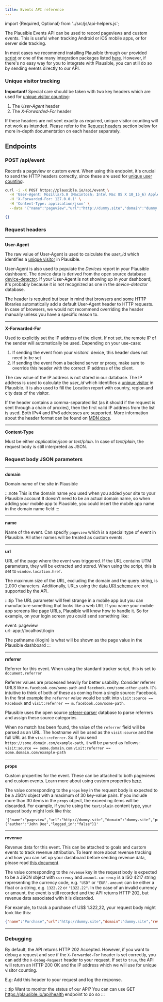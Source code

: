 ```yaml
---
title: Events API reference
---
```


import {Required, Optional} from '../src/js/api-helpers.js';

The Plausible Events API can be used to record pageviews and custom events. This is useful when tracking Android or iOS mobile apps, or for server side tracking.

In most cases we recommend installing Plausible through our provided [script](/docs/plausible-script) or one of the many
integration packages listed [here](/docs/integration-guides). However, if there's no easy way for you to integrate with Plausible, you can still do so by sending events directly to our API.

### Unique visitor tracking

**Important!** Special care should be taken with two key headers which are used for [unique visitor counting](https://plausible.io/data-policy#how-we-count-unique-users-without-cookies):
1. The _User-Agent_ header
2. The _X-Forwarded-For_ header

If these headers are not sent exactly as required, unique visitor counting will not work as intended. Please refer to the [Request headers](#request-headers) section below for more in-depth documentation on each header separately.

## Endpoints
### POST /api/event

Records a pageview or custom event. When using this endpoint, it's crucial to send the HTTP headers correctly, since these are used for [unique user counting](https://plausible.io/data-policy#how-we-count-unique-users-without-cookies).

```bash title="Try it yourself"
curl -i -X POST https://plausible.io/api/event \
  -H 'User-Agent: Mozilla/5.0 (Macintosh; Intel Mac OS X 10_15_6) AppleWebKit/537.36 (KHTML, like Gecko) Chrome/85.0.4183.121 Safari/537.36 OPR/71.0.3770.284' \
  -H 'X-Forwarded-For: 127.0.0.1' \
  -H 'Content-Type: application/json' \
  --data '{"name":"pageview","url":"http://dummy.site","domain":"dummy.site"}'
```

```json title="Response 202 Accepted"
{}
```

### Request headers

<hr / >

**User-Agent** <Required />

The raw value of User-Agent is used to calculate the *user_id* which identifies a [unique visitor](https://plausible.io/data-policy#how-we-count-unique-users-without-cookies)
in Plausible.

User-Agent is also used to populate the _Devices_ report in your Plausible dashboard. The device data is derived from the open source database [device-detector](https://github.com/matomo-org/device-detector). If your User-Agent is not showing up in your dashboard, it's probably because it is not recognized as one in the _device-detector_ database.

The header is required but bear in mind that browsers and some HTTP libraries automatically add a default User-Agent header to HTTP requests. In case of browsers, we would not recommend overriding the header manually unless you have a specific reason to.

<hr / >

**X-Forwarded-For** <Optional />

Used to explicitly set the IP address of the client. If not set, the remote IP of the sender will automatically be used. Depending on your use-case:
1. If sending the event from your visitors' device, this header does not need to be set
2. If sending the event from a backend server or proxy, make sure to override this header with the correct IP address of the client.

The raw value of the IP address is not stored in our database. The IP address is used to calculate the *user_id* which identifies a [unique visitor](https://plausible.io/data-policy#how-we-count-unique-users-without-cookies) in Plausible. It is also used to fill the Location report with country, region and city data of the visitor.

If the header contains a comma-separated list (as it should if the request is sent through a chain of proxies), then the first valid IP address from the list is used. Both IPv4 and IPv6 addresses are supported. More information about the header format can be found on [MDN docs](https://developer.mozilla.org/en-US/docs/Web/HTTP/Headers/X-Forwarded-For).

<hr / >

**Content-Type** <Required />

Must be either *application/json* or *text/plain*. In case of *text/plain*, the request body is still interpreted as JSON.

### Request body JSON parameters
<hr / >

**domain** <Required />

Domain name of the site in Plausible

:::note This is the domain name you used when you added your site to your Plausible account
It doesn't need to be an actual domain name, so when adding your mobile app to Plausible, you could insert the mobile app name in the domain name field
:::
<hr / >

**name** <Required />

Name of the event. Can specify `pageview` which is a special type of event in Plausible. All other names will be treated as
custom events.
<hr / >

**url** <Required />

URL of the page where the event was triggered. If the URL contains UTM parameters, they will be extracted and stored. When using the script, this is set to `window.location.href`.

The maximum size of the URL, excluding the domain and the query string, is 2,000 characters. Additionally, URLs using the [data URI scheme](https://developer.mozilla.org/en-US/docs/Web/HTTP/Basics_of_HTTP/Data_URLs) are not supported by the API.

:::tip The URL parameter will feel strange in a mobile app but you can manufacture something that looks like a web URL
If you name your mobile app screens like page URLs, Plausible will know how to handle it. So for example, on your login screen you could send something like:  

event: pageview  
url: app://localhost/login  

The pathname (/login) is what will be shown as the page value in the Plausible dashboard
:::
<hr / >

**referrer** <Optional />

Referrer for this event. When using the standard tracker script, this is set to `document.referrer`

Referrer values are processed heavily for better usability. Consider referrer
URLS like `m.facebook.com/some-path` and `facebook.com/some-other-path`. It's intuitive to think of both of these as coming from a single source: Facebook. In the first example the `referrer` value would be split into `visit:source == Facebook` and `visit:referrer == m.facebook.com/some-path`.

Plausible uses the open source [referer-parser](https://github.com/snowplow-referer-parser/referer-parser) database to parse referrers and assign these source categories.

When no match has been found, the value of the `referrer` field will be parsed as an URL. The hostname will be used as the `visit:source` and the full URL as the `visit:referrer`.
So if you send `https://some.domain.com/example-path`, it will be parsed as follows:
`visit:source == some.domain.com`
`visit:referrer == some.domain.com/example-path`
<hr / >

**props** <Optional />

Custom properties for the event. These can be attached to both pageviews and custom events. Learn more about using custom properties [here](/custom-props/introduction).

The value corresponding to the `props` key in the request body is expected to be a JSON object with a maximum of 30 key-value pairs. If you include more than 30 items in the `props` object, the exceeding items will be discarded. For example, if you're using the `text/plain` content type, your request body might look like this:

```
'{"name":"pageview","url":"http://dummy.site","domain":"dummy.site","props":{"author":"John Doe","logged_in":"false"}}'
```
<hr / >

**revenue** <Optional />

Revenue data for this event. This can be attached to goals and custom events to track revenue attribution. To learn more about revenue tracking and how you can set up your dashboard before sending revenue data, please read [this document](ecommerce-revenue-tracking.md).

The value corresponding to the `revenue` key in the request body is expected to be a JSON object with `currency` and `amount`. `currency` is a ISO 4217 string representing the currency code, e.g. `"USD"` or `"EUR"`. `amount` can be either a float or a string, e.g. `1322.22` or `"1322.22"`. In the case of an invalid currency or amount, the event is still recorded and the API returns HTTP 202, but revenue data associated with it is discarded.

For example, to track a purchase of US$ 1.322,22, your request body might look like this:

```json
{"name":"Purchase","url":"http://dummy.site","domain":"dummy.site","revenue":{"currency":"USD","amount":"1322.22"}}
```
<hr / >

### Debugging

By default, the API returns HTTP 202 Accepted. However, if you want to debug a request and see if the `X-Forwarded-For` header is set correctly, you can add the `X-Debug-Request` header to your request. If set to `true`, the API will return an HTTP 200 OK and the IP address which we will use for unique visitor counting.

E.g: Add this header to your request and log the response.

:::tip Want to monitor the status of our API?
You can can use GET https://plausible.io/api/health endpoint to do so
:::
